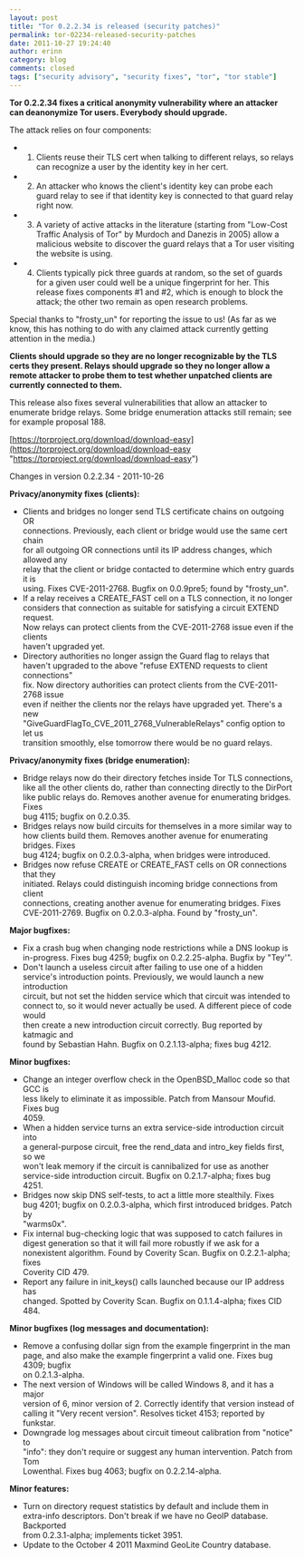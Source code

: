 ```yaml
---
layout: post
title: "Tor 0.2.2.34 is released (security patches)"
permalink: tor-02234-released-security-patches
date: 2011-10-27 19:24:40
author: erinn
category: blog
comments: closed
tags: ["security advisory", "security fixes", "tor", "tor stable"]
---
```


**Tor 0.2.2.34 fixes a critical anonymity vulnerability where an attacker  
 can deanonymize Tor users. Everybody should upgrade.**

The attack relies on four components:

-   1) Clients reuse their TLS cert when talking to different relays, so relays can recognize a user by the identity key in her cert.
-   2) An attacker who knows the client's identity key can probe each guard relay to see if that identity key is connected to that guard relay right now.
-   3) A variety of active attacks in the literature (starting from "Low-Cost Traffic Analysis of Tor" by Murdoch and Danezis in 2005) allow a malicious website to discover the guard relays that a Tor user visiting the website is using.
-   4) Clients typically pick three guards at random, so the set of guards for a given user could well be a unique fingerprint for her. This release fixes components \#1 and \#2, which is enough to block the attack; the other two remain as open research problems.

Special thanks to "frosty\_un" for reporting the issue to us! (As far as we know, this has nothing to do with any claimed attack currently getting attention in the media.)

**Clients should upgrade so they are no longer recognizable by the TLS certs they present. Relays should upgrade so they no longer allow a remote attacker to probe them to test whether unpatched clients are currently connected to them.**

This release also fixes several vulnerabilities that allow an attacker to enumerate bridge relays. Some bridge enumeration attacks still remain; see for example proposal 188.

[https://torproject.org/download/download-easy](https://torproject.org/download/download-easy "https://torproject.org/download/download-easy")

Changes in version 0.2.2.34 - 2011-10-26

**Privacy/anonymity fixes (clients):**

-   Clients and bridges no longer send TLS certificate chains on outgoing OR  
     connections. Previously, each client or bridge would use the same cert chain  
     for all outgoing OR connections until its IP address changes, which allowed any  
     relay that the client or bridge contacted to determine which entry guards it is  
     using. Fixes CVE-2011-2768. Bugfix on 0.0.9pre5; found by "frosty\_un".
-   If a relay receives a CREATE\_FAST cell on a TLS connection, it no longer  
     considers that connection as suitable for satisfying a circuit EXTEND request.  
     Now relays can protect clients from the CVE-2011-2768 issue even if the clients  
     haven't upgraded yet.
-   Directory authorities no longer assign the Guard flag to relays that  
     haven't upgraded to the above "refuse EXTEND requests to client connections"  
     fix. Now directory authorities can protect clients from the CVE-2011-2768 issue  
     even if neither the clients nor the relays have upgraded yet. There's a new  
     "GiveGuardFlagTo\_CVE\_2011\_2768\_VulnerableRelays" config option to let us  
     transition smoothly, else tomorrow there would be no guard relays.

**Privacy/anonymity fixes (bridge enumeration):**

-   Bridge relays now do their directory fetches inside Tor TLS connections,  
     like all the other clients do, rather than connecting directly to the DirPort  
     like public relays do. Removes another avenue for enumerating bridges. Fixes  
     bug 4115; bugfix on 0.2.0.35.
-   Bridges relays now build circuits for themselves in a more similar way to  
     how clients build them. Removes another avenue for enumerating bridges. Fixes  
     bug 4124; bugfix on 0.2.0.3-alpha, when bridges were introduced.
-   Bridges now refuse CREATE or CREATE\_FAST cells on OR connections that they  
     initiated. Relays could distinguish incoming bridge connections from client  
     connections, creating another avenue for enumerating bridges. Fixes  
     CVE-2011-2769. Bugfix on 0.2.0.3-alpha. Found by "frosty\_un".

**Major bugfixes:**

-   Fix a crash bug when changing node restrictions while a DNS lookup is  
     in-progress. Fixes bug 4259; bugfix on 0.2.2.25-alpha. Bugfix by "Tey'".
-   Don't launch a useless circuit after failing to use one of a hidden  
     service's introduction points. Previously, we would launch a new introduction  
     circuit, but not set the hidden service which that circuit was intended to  
     connect to, so it would never actually be used. A different piece of code would  
     then create a new introduction circuit correctly. Bug reported by katmagic and  
     found by Sebastian Hahn. Bugfix on 0.2.1.13-alpha; fixes bug 4212.

**Minor bugfixes:**

-   Change an integer overflow check in the OpenBSD\_Malloc code so that GCC is  
     less likely to eliminate it as impossible. Patch from Mansour Moufid. Fixes bug  
     4059.
-   When a hidden service turns an extra service-side introduction circuit into  
     a general-purpose circuit, free the rend\_data and intro\_key fields first, so we  
     won't leak memory if the circuit is cannibalized for use as another  
     service-side introduction circuit. Bugfix on 0.2.1.7-alpha; fixes bug  
     4251.
-   Bridges now skip DNS self-tests, to act a little more stealthily. Fixes  
     bug 4201; bugfix on 0.2.0.3-alpha, which first introduced bridges. Patch by  
     "warms0x".
-   Fix internal bug-checking logic that was supposed to catch failures in  
     digest generation so that it will fail more robustly if we ask for a  
     nonexistent algorithm. Found by Coverity Scan. Bugfix on 0.2.2.1-alpha; fixes  
     Coverity CID 479.
-   Report any failure in init\_keys() calls launched because our IP address has  
     changed. Spotted by Coverity Scan. Bugfix on 0.1.1.4-alpha; fixes CID 484.

**Minor bugfixes (log messages and documentation):**

-   Remove a confusing dollar sign from the example fingerprint in the man  
     page, and also make the example fingerprint a valid one. Fixes bug 4309; bugfix  
     on 0.2.1.3-alpha.
-   The next version of Windows will be called Windows 8, and it has a major  
     version of 6, minor version of 2. Correctly identify that version instead of  
     calling it "Very recent version". Resolves ticket 4153; reported by  
     funkstar.
-   Downgrade log messages about circuit timeout calibration from "notice" to  
     "info": they don't require or suggest any human intervention. Patch from Tom  
     Lowenthal. Fixes bug 4063; bugfix on 0.2.2.14-alpha.

**Minor features:**

-   Turn on directory request statistics by default and include them in  
     extra-info descriptors. Don't break if we have no GeoIP database. Backported  
     from 0.2.3.1-alpha; implements ticket 3951.
-   Update to the October 4 2011 Maxmind GeoLite Country database.


